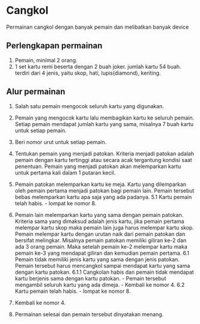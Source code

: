 Cangkol
=======

Permainan cangkol dengan banyak pemain dan melibatkan banyak device

Perlengkapan permainan
----------------------
1.	Pemain, minimal 2 orang.
2. 	1 set kartu remi beserta dengan 2 buah joker.
    		jumlah kartu 54 buah.
		terdiri dari 4 jenis, yaitu skop, hati, lupis(diamond), keriting.

Alur permainan
--------------
1. Salah satu pemain mengocok seluruh kartu yang digunakan.
2. Pemain yang mengocok kartu lalu membagikan kartu ke seluruh pemain.
  Setiap pemain mendapat jumlah kartu yang sama, misalnya 7 buah kartu untuk setiap pemain.
3. Beri nomor urut untuk setiap pemain.
4. Tentukan pemain yang menjadi patokan.
	Kriteria menjadi patokan adalah pemain dengan kartu tertinggi atau secara acak tergantung kondisi saat penentuan.
	Pemain yang menjadi patokan akan melemparkan kartu untuk pertama kali dalam 1 putaran kecil.
5. Pemain patokan melemparkan kartu ke meja.
	Kartu yang dilemparkan oleh pemain pertama menjadi patokan bagi pemain lain.
	Pemain tersebut bebas melemparkan kartu apa saja yang ada padanya.
	5.1 Kartu pemain telah habis.
		- lompat ke nomor 8.
		
6. Pemain lain melemparkan kartu yang sama dengan pemain patokan.
	Kriteria sama yang dimaksud adalah jenis kartu, jika pemain pertama melempar kartu skop maka pemain lain juga harus melempar kartu skop.
	Pemain melempar kartu dengan urutan naik dari pemain patokan dan bersifat melingkar.
	Misalnya pemain patokan memiliki giliran ke-2 dan ada 3 orang pemain.
	Maka setelah pemain ke-2 melempar kartu maka pemain ke-3 yang mendapat giliran dan kemudian pemain pertama.
	6.1 Pemain tidak memiliki jenis kartu yang sama dengan jenis patokan.
		Pemain tersebut harus mencangkol sampai mendapat kartu yang sama dengan kartu patokan.
		6.1.1 Cangkolan habis dan pemain tidak mendapat kartu berjenis sama dengan kartu patokan.
				- Pemain tersebut mengambil seluruh kartu yang ada dimeja.
				- Kembali ke nomor 4.
	6.2 Kartu pemain telah habis.
		- lompat ke nomor 8.
7. Kembali ke nomor 4.
8. Permainan selesai dan pemain tersebut dinyatakan menang.
